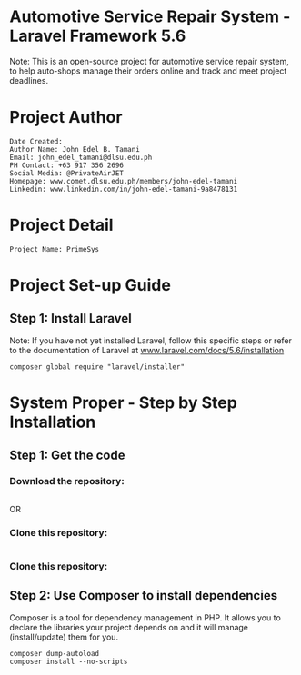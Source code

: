 # Automotive Service Repair System - Laravel Framework 5.6
 Note: This is an open-source project for automotive service repair system, to help auto-shops manage their orders online and track and meet project deadlines. 

# Project Author 
```
Date Created: 
Author Name: John Edel B. Tamani
Email: john_edel_tamani@dlsu.edu.ph 
PH Contact: +63 917 356 2696
Social Media: @PrivateAirJET
Homepage: www.comet.dlsu.edu.ph/members/john-edel-tamani
Linkedin: www.linkedin.com/in/john-edel-tamani-9a8478131
```
# Project Detail 
```
Project Name: PrimeSys
```


# Project Set-up Guide
## Step 1: Install Laravel

Note: If you have not yet installed Laravel, follow this specific steps or refer to the documentation of Laravel at www.laravel.com/docs/5.6/installation

```
composer global require "laravel/installer"
```

# System Proper - Step by Step Installation

## Step 1: Get the code 

### Download the repository:

```

```

OR 

### Clone this repository: 

```

```

### Clone this repository: 

## Step 2: Use Composer to install dependencies

Composer is a tool for dependency management in PHP. It allows you to declare the libraries your project depends on and it will manage (install/update) them for you.


```
composer dump-autoload
composer install --no-scripts
```
